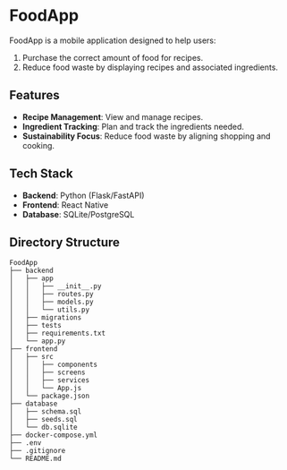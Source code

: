 # FoodApp

FoodApp is a mobile application designed to help users:
1. Purchase the correct amount of food for recipes.
2. Reduce food waste by displaying recipes and associated ingredients.

## Features
- **Recipe Management**: View and manage recipes.
- **Ingredient Tracking**: Plan and track the ingredients needed.
- **Sustainability Focus**: Reduce food waste by aligning shopping and cooking.

## Tech Stack
- **Backend**: Python (Flask/FastAPI)
- **Frontend**: React Native
- **Database**: SQLite/PostgreSQL

## Directory Structure

```
FoodApp
├── backend
│   ├── app
│   │   ├── __init__.py
│   │   ├── routes.py
│   │   ├── models.py
│   │   └── utils.py
│   ├── migrations
│   ├── tests
│   ├── requirements.txt
│   └── app.py
├── frontend
│   ├── src
│   │   ├── components
│   │   ├── screens
│   │   ├── services
│   │   └── App.js
│   └── package.json
├── database
│   ├── schema.sql
│   ├── seeds.sql
│   └── db.sqlite
├── docker-compose.yml
├── .env
├── .gitignore
└── README.md
```

